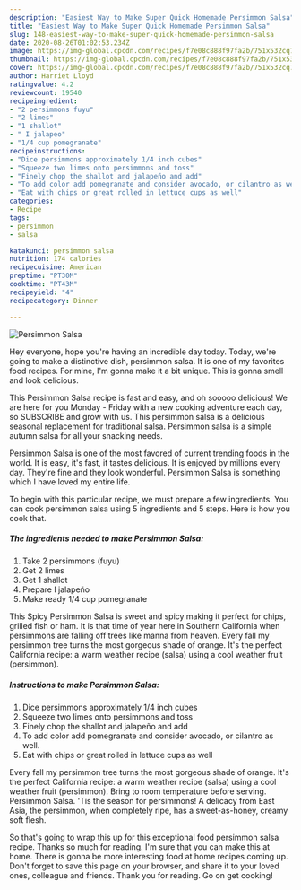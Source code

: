 ```yaml
---
description: "Easiest Way to Make Super Quick Homemade Persimmon Salsa"
title: "Easiest Way to Make Super Quick Homemade Persimmon Salsa"
slug: 148-easiest-way-to-make-super-quick-homemade-persimmon-salsa
date: 2020-08-26T01:02:53.234Z
image: https://img-global.cpcdn.com/recipes/f7e08c888f97fa2b/751x532cq70/persimmon-salsa-recipe-main-photo.jpg
thumbnail: https://img-global.cpcdn.com/recipes/f7e08c888f97fa2b/751x532cq70/persimmon-salsa-recipe-main-photo.jpg
cover: https://img-global.cpcdn.com/recipes/f7e08c888f97fa2b/751x532cq70/persimmon-salsa-recipe-main-photo.jpg
author: Harriet Lloyd
ratingvalue: 4.2
reviewcount: 19540
recipeingredient:
- "2 persimmons fuyu"
- "2 limes"
- "1 shallot"
- " I jalapeo"
- "1/4 cup pomegranate"
recipeinstructions:
- "Dice persimmons approximately 1/4 inch cubes"
- "Squeeze two limes onto persimmons and toss"
- "Finely chop the shallot and jalapeño and add"
- "To add color add pomegranate and consider avocado, or cilantro as well."
- "Eat with chips or great rolled in lettuce cups as well"
categories:
- Recipe
tags:
- persimmon
- salsa

katakunci: persimmon salsa 
nutrition: 174 calories
recipecuisine: American
preptime: "PT30M"
cooktime: "PT43M"
recipeyield: "4"
recipecategory: Dinner

---
```



![Persimmon Salsa](https://img-global.cpcdn.com/recipes/f7e08c888f97fa2b/751x532cq70/persimmon-salsa-recipe-main-photo.jpg)

Hey everyone, hope you're having an incredible day today. Today, we're going to make a distinctive dish, persimmon salsa. It is one of my favorites food recipes. For mine, I'm gonna make it a bit unique. This is gonna smell and look delicious.

This Persimmon Salsa recipe is fast and easy, and oh sooooo delicious! We are here for you Monday - Friday with a new cooking adventure each day, so SUBSCRIBE and grow with us. This persimmon salsa is a delicious seasonal replacement for traditional salsa. Persimmon salsa is a simple autumn salsa for all your snacking needs.

Persimmon Salsa is one of the most favored of current trending foods in the world. It is easy, it's fast, it tastes delicious. It is enjoyed by millions every day. They're fine and they look wonderful. Persimmon Salsa is something which I have loved my entire life.


To begin with this particular recipe, we must prepare a few ingredients. You can cook persimmon salsa using 5 ingredients and 5 steps. Here is how you cook that.

<!--inarticleads1-->

##### The ingredients needed to make Persimmon Salsa:

1. Take 2 persimmons (fuyu)
1. Get 2 limes
1. Get 1 shallot
1. Prepare  I jalapeño
1. Make ready 1/4 cup pomegranate


This Spicy Persimmon Salsa is sweet and spicy making it perfect for chips, grilled fish or ham. It is that time of year here in Southern California when persimmons are falling off trees like manna from heaven. Every fall my persimmon tree turns the most gorgeous shade of orange. It&#39;s the perfect California recipe: a warm weather recipe (salsa) using a cool weather fruit (persimmon). 

<!--inarticleads2-->

##### Instructions to make Persimmon Salsa:

1. Dice persimmons approximately 1/4 inch cubes
1. Squeeze two limes onto persimmons and toss
1. Finely chop the shallot and jalapeño and add
1. To add color add pomegranate and consider avocado, or cilantro as well.
1. Eat with chips or great rolled in lettuce cups as well


Every fall my persimmon tree turns the most gorgeous shade of orange. It&#39;s the perfect California recipe: a warm weather recipe (salsa) using a cool weather fruit (persimmon). Bring to room temperature before serving. Persimmon Salsa. &#39;Tis the season for persimmons! A delicacy from East Asia, the persimmon, when completely ripe, has a sweet-as-honey, creamy soft flesh. 

So that's going to wrap this up for this exceptional food persimmon salsa recipe. Thanks so much for reading. I'm sure that you can make this at home. There is gonna be more interesting food at home recipes coming up. Don't forget to save this page on your browser, and share it to your loved ones, colleague and friends. Thank you for reading. Go on get cooking!
